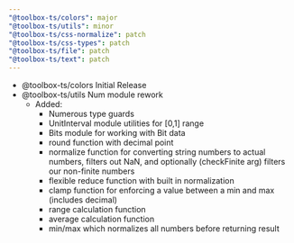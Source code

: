 ```yaml
---
"@toolbox-ts/colors": major
"@toolbox-ts/utils": minor
"@toolbox-ts/css-normalize": patch
"@toolbox-ts/css-types": patch
"@toolbox-ts/file": patch
"@toolbox-ts/text": patch
---
```


- @toolbox-ts/colors Initial Release
- @toolbox-ts/utils Num module rework
  - Added:
    - Numerous type guards
    - UnitInterval module utilities for [0,1] range
    - Bits module for working with Bit data
    - round function with decimal point
    - normalize function for converting string numbers to actual numbers,
      filters out NaN, and optionally (checkFinite arg) filters our non-finite
      numbers
    - flexible reduce function with built in normalization
    - clamp function for enforcing a value between a min and max (includes
      decimal)
    - range calculation function
    - average calculation function
    - min/max which normalizes all numbers before returning result
